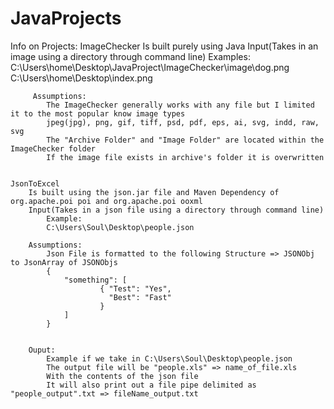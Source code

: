 # JavaProjects  
Info on Projects:
	ImageChecker
		Is built purely using Java
		Input(Takes in an image using a directory through command line)
			Examples: 
				C:\Users\home\Desktop\JavaProject\ImageChecker\image\dog.png
				C:\Users\home\Desktop\index.png


		 Assumptions:
			The ImageChecker generally works with any file but I limited it to the most popular know image types
			jpeg(jpg), png, gif, tiff, psd, pdf, eps, ai, svg, indd, raw, svg
			The "Archive Folder" and "Image Folder" are located within the ImageChecker folder
			If the image file exists in archive's folder it is overwritten
			

	JsonToExcel
		Is built using the json.jar file and Maven Dependency of org.apache.poi poi and org.apache.poi ooxml
		Input(Takes in a json file using a directory through command line)
			Example: 
			C:\Users\Soul\Desktop\people.json
		
		Assumptions:
			Json File is formatted to the following Structure => JSONObj to JsonArray of JSONObjs
			{
				"something": [	
						{ "Test": "Yes",
						  "Best": "Fast"
						}
				]
			}
			
			
		Ouput:
			Example if we take in C:\Users\Soul\Desktop\people.json
			The output file will be "people.xls" => name_of_file.xls
			With the contents of the json file
			It will also print out a file pipe delimited as "people_output".txt => fileName_output.txt
			
				
